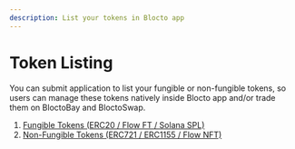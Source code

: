 ```yaml
---
description: List your tokens in Blocto app
---
```


# Token Listing

You can submit application to list your fungible or non-fungible tokens, so users can manage these tokens natively inside Blocto app and/or trade them on BloctoBay and BloctoSwap.

1. [Fungible Tokens (ERC20 / Flow FT / Solana SPL)](https://forms.gle/K2Pd8Pf5X81MxjN97)
2. [Non-Fungible Tokens (ERC721 / ERC1155 / Flow NFT)](https://forms.gle/CLkdH1okndqEMrXF8)
